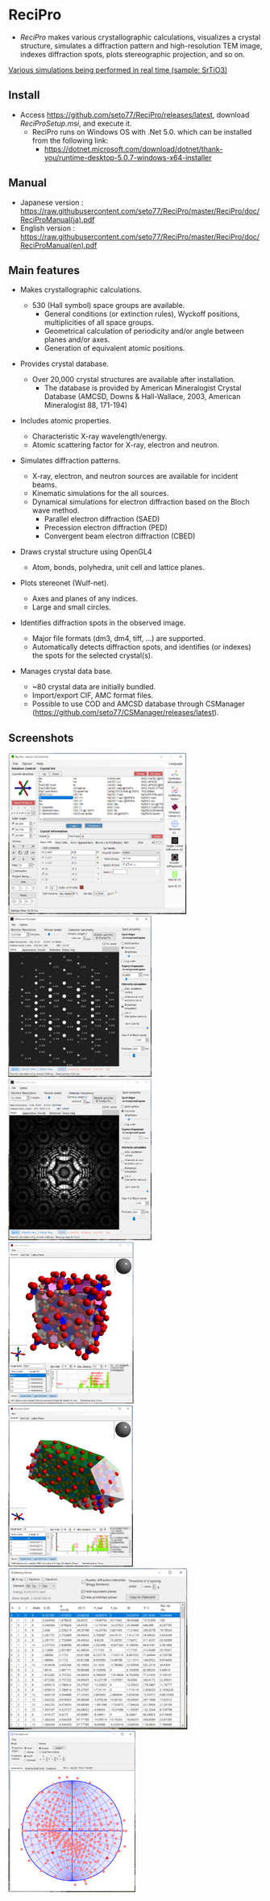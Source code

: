 # ReciPro
* *ReciPro* makes various crystallographic calculations, visualizes a crystal structure, simulates a diffraction pattern and high-resolution TEM image, indexes diffraction spots, plots stereographic projection, and so on.

[Various simulations being performed in real time (sample: SrTiO3)](https://user-images.githubusercontent.com/44538886/123412384-7e20a980-d5ec-11eb-86fd-921c37ce460c.mp4)

## Install
* Access https://github.com/seto77/ReciPro/releases/latest, download *ReciProSetup.msi*, and execute it.
  * ReciPro runs on Windows OS with .Net 5.0. which can be installed from the following link:
    * https://dotnet.microsoft.com/download/dotnet/thank-you/runtime-desktop-5.0.7-windows-x64-installer
## Manual
  * Japanese version : https://raw.githubusercontent.com/seto77/ReciPro/master/ReciPro/doc/ReciProManual(ja).pdf
  * English version : https://raw.githubusercontent.com/seto77/ReciPro/master/ReciPro/doc/ReciProManual(en).pdf

## Main features
* Makes crystallographic calculations.
  * 530 (Hall symbol) space groups are available. 
    * General conditions (or extinction rules), Wyckoff positions, multiplicities of all space groups.  
    * Geometrical calculation of periodicity and/or angle between planes and/or axes.
    * Generation of equivalent atomic positions.

* Provides crystal database.
  * Over 20,000 crystal structures are available after installation.
    * The database is provided by American Mineralogist Crystal Database (AMCSD, Downs & Hall-Wallace, 2003, American Mineralogist 88, 171-194)

* Includes atomic properties.
  * Characteristic X-ray wavelength/energy.
  * Atomic scattering factor for X-ray, electron and neutron.
  
* Simulates diffraction patterns.
  * X-ray, electron, and neutron sources are available for incident beams.
  * Kinematic simulations for the all sources.
  * Dynamical simulations for electron diffraction based on the Bloch wave method.
    * Parallel electron diffraction (SAED)
    * Precession electron diffraction (PED)
    * Convergent beam electron diffraction (CBED)
  
* Draws crystal structure using OpenGL4
  * Atom, bonds, polyhedra, unit cell and lattice planes.
  
* Plots stereonet (Wulf-net).
  * Axes and planes of any indices.
  * Large and small circles.
  
* Identifies diffraction spots in the observed image.
  * Major file formats (dm3, dm4, tiff, …) are supported.
  * Automatically detects diffraction spots, and identifies (or indexes) the spots for the selected crystal(s).
  
* Manages crystal data base.
  * ~80 crystal data are initially bundled. 
  * Import/export CIF, AMC format files.
  * Possible to use COD and AMCSD database through CSManager (https://github.com/seto77/CSManager/releases/latest). 

## Screenshots
<img src="img/Main.png" height="320px">  <img src="img/DiffractionSimulator1.png" height="320px">　<img src="img/DiffractionSimulator2.png" height="320px">　<img src="img/StructureViewer1.png" height="320px">　<img src="img/StructureViewer2.png" height="320px"> <img src="img/ScatteringFactors.png" height="320px"> <img src="img/Stereonet.png" height="320px"> 
